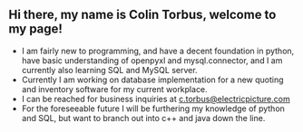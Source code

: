 ## Hi there, my name is Colin Torbus, welcome to my page!

<!--
**Colin-Torbus/Colin-Torbus** is a ✨ _special_ ✨ repository because its `README.md` (this file) appears on your GitHub profile.
- 🔭 I’m currently working on ...
- 🌱 I’m currently learning ...
- 👯 I’m looking to collaborate on ...
- 🤔 I’m looking for help with ...
- 💬 Ask me about ...
- 📫 How to reach me: ...
- 😄 Pronouns: ...
- ⚡ Fun fact: ...
-->

- I am fairly new to programming, and have a decent foundation in python, have basic understanding of openpyxl and mysql.connector, and I am currently also learning SQL and MySQL server.
- Currently I am working on database implementation for a new quoting and inventory software for my current workplace.
- I can be reached for business inquiries at c.torbus@electricpicture.com
- For the foreseeable future I will be furthering my knowledge of python and SQL, but want to branch out into c++ and java down the line.
